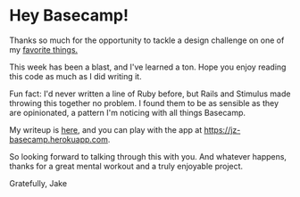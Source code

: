 # Hey Basecamp!

Thanks so much for the opportunity to tackle a design challenge on one of my [favorite things.](https://beta.jakezien.com/favorites)

This week has been a blast, and I've learned a ton. Hope you enjoy reading this code as much as I did writing it.

Fun fact: I'd never written a line of Ruby before, but Rails and Stimulus made throwing this together no problem. I found them to be as sensible as they are opinionated, a pattern I'm noticing with all things Basecamp.

My writeup is [here](https://beta.jakezien.com/basecamp), and you can play with the app at https://jz-basecamp.herokuapp.com. 

So looking forward to talking through this with you. And whatever happens, thanks for a great mental workout and a truly enjoyable project.

Gratefully,
Jake
